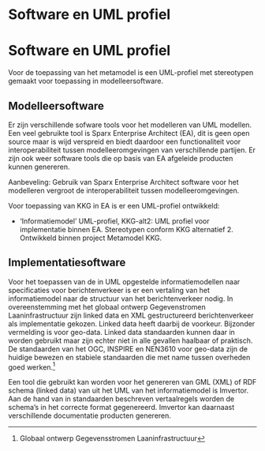 Software en UML profiel 
========================

Software en UML profiel
=======================

Voor de toepassing van het metamodel is een UML-profiel met stereotypen gemaakt
voor toepassing in modelleersoftware.

Modelleersoftware
-----------------

Er zijn verschillende sofware tools voor het modelleren van UML modellen. Een
veel gebruikte tool is Sparx Enterprise Architect (EA), dit is geen open source
maar is wijd verspreid en biedt daardoor een functionaliteit voor
interoperabiliteit tussen modelleeromgevingen van verschillende partijen. Er
zijn ook weer software tools die op basis van EA afgeleide producten kunnen
genereren.

Aanbeveling: Gebruik van Sparx Enterprise Architect software voor het modelleren
vergroot de interoperabiliteit tussen modelleeromgevingen.

Voor toepassing van KKG in EA is er een UML-profiel ontwikkeld:

-   ‘Informatiemodel’ UML-profiel, KKG-alt2: UML profiel voor implementatie
    binnen EA. Stereotypen conform KKG alternatief 2. Ontwikkeld binnen project
    Metamodel KKG.

Implementatiesoftware
---------------------

Voor het toepassen van de in UML opgestelde informatiemodellen naar
specificaties voor berichtenverkeer is er een vertaling van het informatiemodel
naar de structuur van het berichtenverkeer nodig. In overeenstemming met het
globaal ontwerp Gegevenstromen Laaninfrastructuur zijn linked data en XML
gestructureerd berichtenverkeer als implementatie gekozen. Linked data heeft
daarbij de voorkeur. Bijzonder vermelding is voor geo-data. Linked data
standaarden kunnen daar in worden gebruikt maar zijn echter niet in alle
gevallen haalbaar of praktisch. De standaarden van het OGC, INSPIRE en NEN3610
voor geo-data zijn de huidige bewezen en stabiele standaarden die met name
tussen overheden goed werken.[^1]

[^1]: Globaal ontwerp Gegevensstromen Laaninfrastructuur

Een tool die gebruikt kan worden voor het genereren van GML (XML) of RDF schema
(linked data) van uit het UML van het informatiemodel is Imvertor. Aan de hand
van in standaarden beschreven vertaalregels worden de schema’s in het correcte
format gegenereerd. Imvertor kan daarnaast verschillende documentatie producten
genereren.
